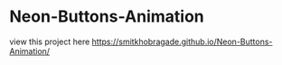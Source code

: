 # Neon-Buttons-Animation
view this project here https://smitkhobragade.github.io/Neon-Buttons-Animation/
